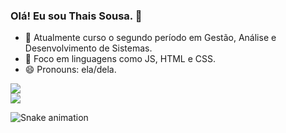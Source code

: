 
### Olá! Eu sou Thais Sousa. 👋



- 🌱 Atualmente curso o segundo período em Gestão, Análise e Desenvolvimento de Sistemas.
- 🌱 Foco em linguagens como JS, HTML e CSS.
- 😄 Pronouns: ela/dela.


<div>
  <a href="https://www.linkedin.com/in/sousathais/" target="_blank"><img src="https://img.shields.io/badge/-LinkedIn-%230077B5?style=for-the-badge&logo=linkedin&logoColor=white" target="_blank"></a>
</div>

<div>
  <a href="https://ultramsg.com/m/3KSAxDT" target="_blank"><img src="https://img.shields.io/badge/WhatsApp-25D366?style=for-the-badge&logo=whatsapp&logoColor=white" target="_blank"></a>
</div>

  ![Snake animation](https://github.com/thaismaiarasousa/thaismaiarasousa/blob/output/github-contribution-grid-snake.svg)


